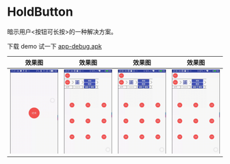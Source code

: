 # HoldButton
暗示用户<按钮可长按>的一种解决方案。

下载 demo 试一下 [app-debug.apk](https://github.com/LinXueyuanStdio/HoldButton/blob/master/README/app-debug.apk?raw=true)

|效果图|效果图|效果图|效果图|
|:---:|:---:|:---:|:---:|
| ![效果图](./README/demo.gif) |![效果图](./README/demo1.gif)|![效果图](./README/demo2.gif)|![效果图](./README/demo3.gif)|
